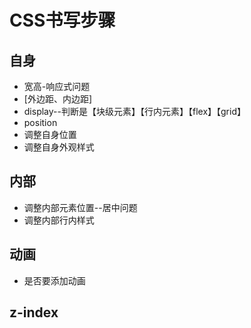 # CSS书写步骤

## 自身

* 宽高-响应式问题
* \[外边距、内边距\]
* display--判断是【块级元素】【行内元素】【flex】【grid】
* position
* 调整自身位置
* 调整自身外观样式

## 内部

* 调整内部元素位置--居中问题
* 调整内部行内样式

## 动画

* 是否要添加动画 

## z-index

